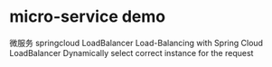 # micro-service demo
微服务 springcloud LoadBalancer
Load-Balancing with Spring Cloud LoadBalancer
Dynamically select correct instance for the request

